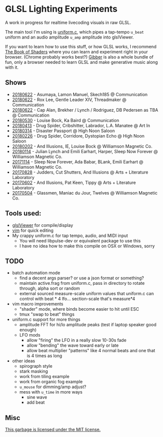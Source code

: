 # GLSL Lighting Experiments

A work in progress for realtime livecoding visuals in raw GLSL.

The main tool I'm using is [uniform.c](uniform.c), which pipes a tap-tempo
`u_beat` uniform and an audio amplitude `u_amp` amplitude into 
glslViewer.

If you want to learn how to use this stuff, or how GLSL works, I recommend 
[The Book of Shaders](https://thebookofshaders.com/) where you can learn and 
experiment right in your browser. (Chrome probably works best?) 
[Gibber](http://gibber.cc/) is also a whole bundle of fun, only a browser 
needed to learn GLSL and make generative music along with it.

## Shows

- [20180622](shows/2018/0823) - Asumaya, Lamon Manuel, Skech185 @ Communication
- [20180622](shows/2018/0810) - Rox Lee, Gentle Leader XIV, Threadmaker @ Communication
- [20180622](shows/2018/0622) - Cap Alan, Brekher / Lynch / Rodriguez, DB Pedersen as TBA @ Communication
- [20180530](shows/2018/0530) - Louise Bock, Ka Baird @ Communication
- [20180413](shows/2018/0413) - Drug Spider, Cribshitter, Labrador, L.A. Manatee @ Art In
- [20180314](shows/2018/0314) - Disaster Passport @ High Noon Saloon
- [20180226](shows/2018/0226) - Drug Spider, Corridore, Dystopian Echo @ High Noon Saloon
- [20180202](shows/2018/0202) - And Illusions, IE, Louise Bock @ Williamson Magnetic Co.
- [20180114](shows/2018/0114) - Julian Lynch and Emili Earhart, Harper, Sleep Now Forever @ Williamson Magnetic Co.
- [20171114](shows/2017/1114) - Sleep Now Forever, Ada Babar, BLank, Emili Earhart @ Williamson Magnetic Co.
- [20170828](shows/2017/0828) - Judders, Cut Shutters, And Illusions @ Arts + Literature Laboratory
- [20170602](shows/2017/0602) - And Illusions, Pat Keen, Tippy @ Arts + Literature Laboratory
- [20170504](shows/2017/0504) - Glassmen, Maniac du Jour, Twelves @ Williamson Magnetic Co.

## Tools used:

- [glslViewer](https://github.com/patriciogonzalezvivo/glslViewer) for compile/display
- [vim](http://www.vim.org/) for quick editing
- My crappy uniform.c for tap tempo, audio, and MIDI input
  - You will need libpulse-dev or equivalent package to use this
  - I have no idea how to make this compile on OSX or Windows, sorry

## TODO

- batch automation mode
  - find a decent args parser? or use a json format or something?
  - maintain active.frag from uniform.c, pass in directory to rotate through, alpha sort or random
  - external sourced measure-scale uniform values that uniform.c can control with beat * 4 lfo... section-scale that's measure*4
- vim macro improvements
  - "shader" mode, where binds become easier to hit until ESC
  - tmux "swap to beat" things
- uniform.c support for more things
  - amplitude FFT for hi/lo amplitude peaks (test if laptop speaker good enough)
  - LFO mods
    - allow "firing" the LFO in a really slow 10-30s fade
    - allow "bending" the wave toward early or late
    - allow beat multiplier "patterns" like 4 normal beats and one that is 4 times as long
- other ideas
  - spirograph style
  - stark masking
  - work from tiling example
  - work from organic fog example
  - `u_mouse` for dimming/amp adjust?
  - mess with `u_time` in more ways
    - sine wave
    - add beat

## Misc 

[This garbage is licensed under the MIT license.](LICENSE)

